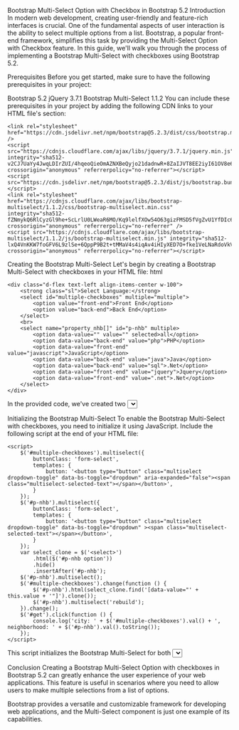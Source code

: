 
Bootstrap Multi-Select Option with Checkbox in Bootstrap 5.2
Introduction
In modern web development, creating user-friendly and feature-rich interfaces is crucial. One of the fundamental aspects of user interaction is the ability to select multiple options from a list. Bootstrap, a popular front-end framework, simplifies this task by providing the Multi-Select Option with Checkbox feature. In this guide, we'll walk you through the process of implementing a Bootstrap Multi-Select with checkboxes using Bootstrap 5.2.

Prerequisites
Before you get started, make sure to have the following prerequisites in your project:

Bootstrap 5.2
jQuery 3.7.1
Bootstrap Multi-Select 1.1.2
You can include these prerequisites in your project by adding the following CDN links to your HTML file's <head> section:
```
<link rel="stylesheet" href="https://cdn.jsdelivr.net/npm/bootstrap@5.2.3/dist/css/bootstrap.min.css" />
<script src="https://cdnjs.cloudflare.com/ajax/libs/jquery/3.7.1/jquery.min.js" integrity="sha512-v2CJ7UaYy4JwqLDIrZUI/4hqeoQieOmAZNXBeQyjo21dadnwR+8ZaIJVT8EE2iyI61OV8e6M8PP2/4hpQINQ/g==" crossorigin="anonymous" referrerpolicy="no-referrer"></script>
<script src="https://cdn.jsdelivr.net/npm/bootstrap@5.2.3/dist/js/bootstrap.bundle.min.js"></script>
<link rel="stylesheet" href="https://cdnjs.cloudflare.com/ajax/libs/bootstrap-multiselect/1.1.2/css/bootstrap-multiselect.min.css" integrity="sha512-fZNmykQ6RlCyzGl9he+ScLrlU0LWeaR6MO/Kq9lelfXOw54O63gizFMSD5fVgZvU1YfDIc6mxom5n60qJ1nCrQ==" crossorigin="anonymous" referrerpolicy="no-referrer" />
<script src="https://cdnjs.cloudflare.com/ajax/libs/bootstrap-multiselect/1.1.2/js/bootstrap-multiselect.min.js" integrity="sha512-lxQ4VnKKW7foGFV6L9zlSe+6QppP9B2t+tMMaV4s4iqAv4iHIyXED7O+fke1VeLNaRdoVkVt8Hw/jmZ+XocsXQ==" crossorigin="anonymous" referrerpolicy="no-referrer"></script>
```
Creating the Bootstrap Multi-Select
Let's begin by creating a Bootstrap Multi-Select with checkboxes in your HTML file:
html
```
<div class="d-flex text-left align-items-center w-100">
    <strong class="sl">Select Language:</strong>
    <select id="multiple-checkboxes" multiple="multiple">
        <option value="front-end">Front End</option>
        <option value="back-end">Back End</option>
    </select>
    <br>
    <select name="property_nhb[]" id="p-nhb" multiple>
        <option data-value="" value="" selected>all</option>
        <option data-value="back-end" value="php">PHP</option>
        <option data-value="front-end" value="javascript">JavaScript</option>
        <option data-value="back-end" value="java">Java</option>
        <option data-value="back-end" value="sql">.Net</option>
        <option data-value="front-end" value="jquery">Jquery</option>
        <option data-value="front-end" value=".net">.Net</option>
    </select>
</div>
```
In the provided code, we've created two <select> elements. The first with the id "multiple-checkboxes" is used for selecting languages, while the second with the id "p-nhb" is for selecting programming languages.

Initializing the Bootstrap Multi-Select
To enable the Bootstrap Multi-Select with checkboxes, you need to initialize it using JavaScript. Include the following script at the end of your HTML file:

```
<script>
    $('#multiple-checkboxes').multiselect({
        buttonClass: 'form-select',
        templates: {
            button: '<button type="button" class="multiselect dropdown-toggle" data-bs-toggle="dropdown" aria-expanded="false"><span class="multiselect-selected-text"></span></button>',
        }
    });
    $('#p-nhb').multiselect({
        buttonClass: 'form-select',
        templates: {
            button: '<button type="button" class="multiselect dropdown-toggle" data-bs-toggle="dropdown" ><span class="multiselect-selected-text"></span></button>',
        }
    });
    var select_clone = $('<select>')
        .html($('#p-nhb option'))
        .hide()
        .insertAfter('#p-nhb');
    $('#p-nhb').multiselect();
    $('#multiple-checkboxes').change(function () {
        $('#p-nhb').html(select_clone.find('[data-value="' + this.value + '"]').clone());
        $('#p-nhb').multiselect('rebuild');
    }).change();
    $('#get').click(function () {
        console.log('city: ' + $('#multiple-checkboxes').val() + ', neighborhood: ' + $('#p-nhb').val().toString());
    });
</script>
```
This script initializes the Bootstrap Multi-Select for both <select> elements and provides functionality to dynamically update the options in the "p-nhb" dropdown based on the selections in the "multiple-checkboxes" dropdown.

Conclusion
Creating a Bootstrap Multi-Select Option with checkboxes in Bootstrap 5.2 can greatly enhance the user experience of your web applications. This feature is useful in scenarios where you need to allow users to make multiple selections from a list of options.

Bootstrap provides a versatile and customizable framework for developing web applications, and the Multi-Select component is just one example of its capabilities.
